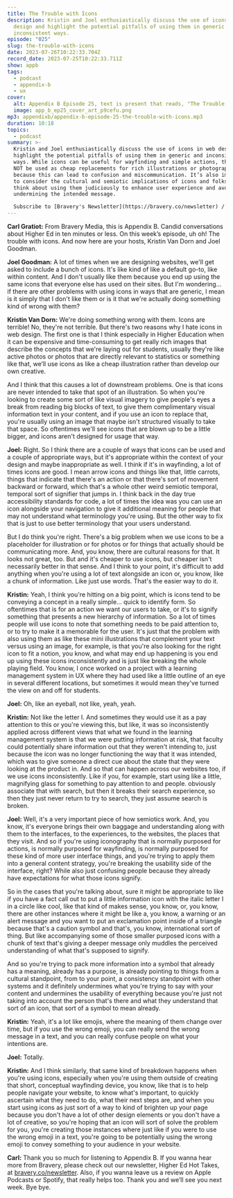 ```yaml
---
title: The Trouble with Icons
description: Kristin and Joel enthusiastically discuss the use of icons in web
  design and highlight the potential pitfalls of using them in generic and
  inconsistent ways.
episode: "025"
slug: the-trouble-with-icons
date: 2023-07-26T10:22:33.704Z
record_date: 2023-07-25T10:22:33.711Z
show: appb
tags:
  - podcast
  - appendix-b
  - ux
cover:
  alt: Appendix B Episode 25, text is present that reads, "The Trouble With Icons"
  image: app_b_ep25_cover_art_p9cefu.png
mp3: appendixb/appendix-b-episode-25-the-trouble-with-icons.mp3
duration: 10:18
topics:
  - podcast
summary: >-
  Kristin and Joel enthusiastically discuss the use of icons in web design and
  highlight the potential pitfalls of using them in generic and inconsistent
  ways. While icons can be useful for wayfinding and simple actions, they should
  NOT be used as cheap replacements for rich illustrations or photographs,
  because this can lead to confusion and miscommunication. It’s also important
  to consider the cultural and semiotic implications of icons and folks should
  think about using them judiciously to enhance user experience and avoid
  undermining the intended message.

  Subscribe to [Bravery's Newsletter](https://bravery.co/newsletter) / [Follow Kristin](https://www.linkedin.com/in/kristinvandorn/) / [Follow Joel](https://linkedin.com/in/joelgoodman/) / [Follow Bravery on LinkedIn](https://www.linkedin.com/company/bravery-media/)
---
```

**Carl Gratiot:**
From Bravery Media, this is Appendix B. Candid conversations about Higher Ed in ten minutes or less. On this week’s episode, uh oh! The trouble with icons. And now here are your hosts, Kristin Van Dorn and Joel Goodman.

**Joel Goodman:**
A lot of times when we are designing websites, we'll get asked to include a bunch of icons. It's like kind of like a default go-to, like within content. And I don't usually like them because you end up using the same icons that everyone else has used on their sites. But I'm wondering... if there are other problems with using icons in ways that are generic, I mean is it simply that I don't like them or is it that we're actually doing something kind of wrong with them?

**Kristin Van Dorn:**
We're doing something wrong with them. Icons are terrible! No, they're not terrible. But there's two reasons why I hate icons in web design. The first one is that I think especially in Higher Education when it can be expensive and time-consuming to get really rich images that describe the concepts that we're laying out for students, usually they're like active photos or photos that are directly relevant to statistics or something like that, we’ll use icons as like a cheap illustration rather than develop our own creative. 

And I think that this causes a lot of downstream problems. One is that icons are never intended to take that spot of an illustration. So when you're looking to create some sort of like visual imagery to give people's eyes a break from reading big blocks of text, to give them complimentary visual information text in your content, and if you use an icon to replace that, you're usually using an image that maybe isn't structured visually to take that space. So oftentimes we'll see icons that are blown up to be a little bigger, and icons aren't designed for usage that way.

**Joel:**
Right. So I think there are a couple of ways that icons can be used and a couple of appropriate ways, but it's appropriate within the context of your design and maybe inappropriate as well. I think if it's in wayfinding, a lot of times icons are good. I mean arrow icons and things like that, little carrots, things that indicate that there's an action or that there's sort of movement backward or forward, which that's a whole other weird semiotic temporal, temporal sort of signifier that jumps in. I think back in the day true accessibility standards for code, a lot of times the idea was you can use an icon alongside your navigation to give it additional meaning for people that may not understand what terminology you're using. But the other way to fix that is just to use better terminology that your users understand. 

But I do think you're right. There's a big problem when we use icons to be a placeholder for illustration or for photos or for things that actually should be communicating more. And, you know, there are cultural reasons for that. It looks not great, too. But and it's cheaper to use icons, but cheaper isn't necessarily better in that sense. And I think to your point, it's difficult to add anything when you're using a lot of text alongside an icon or, you know, like a chunk of information. Like just use words. That's the easier way to do it.

**Kristin:**
Yeah, I think you're hitting on a big point, which is icons tend to be conveying a concept in a really simple... quick to identify form. So oftentimes that is for an action we want our users to take, or it's to signify something that presents a new hierarchy of information. So a lot of times people will use icons to note that something needs to be paid attention to, or to try to make it a memorable for the user. It's just that the problem with also using them as like these mini illustrations that complement your text versus using an image, for example, is that you're also looking for the right icon to fit a notion, you know, and what may end up happening is you end up using these icons inconsistently and is just like breaking the whole playing field. You know, I once worked on a project with a learning management system in UX where they had used like a little outline of an eye in several different locations, but sometimes it would mean they've turned the view on and off for students.

**Joel:**
Oh, like an eyeball, not like, yeah, yeah.

**Kristin:**
Not like the letter I. And sometimes they would use it as a pay attention to this or you're viewing this, but like, it was so inconsistently applied across different views that what we found in the learning management system is that we were putting information at risk, that faculty could potentially share information out that they weren't intending to, just because the icon was no longer functioning the way that it was intended, which was to give someone a direct cue about the state that they were looking at the product in. And so that can happen across our websites too, if we use icons inconsistently. Like if you, for example, start using like a little, magnifying glass for something to pay attention to and people. obviously associate that with search, but then it breaks their search experience, so then they just never return to try to search, they just assume search is broken.

**Joel:**
Well, it's a very important piece of how semiotics work. And, you know, it's everyone brings their own baggage and understanding along with them to the interfaces, to the experiences, to the websites, the places that they visit. And so if you're using iconography that is normally purposed for actions, is normally purposed for wayfinding, is normally purposed for these kind of more user interface things, and you're trying to apply them into a general content strategy, you're breaking the usability side of the interface, right? While also just confusing people because they already have expectations for what those icons signify. 

So in the cases that you're talking about, sure it might be appropriate to like if you have a fact call out to put a little information icon with the italic letter I in a circle like cool, like that kind of makes sense, you know, or, you know, there are other instances where it might be like a, you know, a warning or an alert message and you want to put an exclamation point inside of a triangle because that's a caution symbol and that's, you know, international sort of thing. But like accompanying some of those smaller purposed icons with a chunk of text that's giving a deeper message only muddles the perceived understanding of what that's supposed to signify. 

And so you're trying to pack more information into a symbol that already has a meaning, already has a purpose, is already pointing to things from a cultural standpoint, from to your point, a consistency standpoint with other systems and it definitely undermines what you're trying to say with your content and undermines the usability of everything because you're just not taking into account the person that's there and what they understand that sort of an icon, that sort of a symbol to mean already.

**Kristin:**
Yeah, it's a lot like emojis, where the meaning of them change over time, but if you use the wrong emoji, you can really send the wrong message in a text, and you can really confuse people on what your intentions are.

**Joel:**
Totally.

**Kristin:**
And I think similarly, that same kind of breakdown happens when you're using icons, especially when you're using them outside of creating that short, conceptual wayfinding device, you know, like that is to help people navigate your website, to know what's important, to quickly ascertain what they need to do, what their next steps are, and when you start using icons as just sort of a way to kind of brighten up your page because you don't have a lot of other design elements or you don't have a lot of creative, so you're hoping that an icon will sort of solve the problem for you, you're creating those instances where just like if you were to use the wrong emoji in a text, you're going to be potentially using the wrong emoji to convey something to your audience in your website.

**Carl:**
Thank you so much for listening to Appendix B. If you wanna hear more from Bravery, please check out our newsletter, Higher Ed Hot Takes, at [bravery.co/newsletter](https://bravery.co/newsletter/). Also, if you wanna leave us a review on Apple Podcasts or Spotify, that really helps too. Thank you and we’ll see you next week. Bye bye.